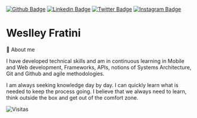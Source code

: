 
[![Github Badge](https://img.shields.io/badge/-Github-000?style=for-the-badge&logo=Github&logoColor=white&link=https://github.com/elizarp)](https://github.com/WeslleyFratini)
[![Linkedin Badge](https://img.shields.io/badge/-LinkedIn-blue?style=for-the-badge&logo=Linkedin&logoColor=white&link=https://www.linkedin.com/in/eliezerzarpelao/)](https://www.linkedin.com/in/weslley-fratini/)
[![Twitter Badge](https://img.shields.io/badge/-Twitter-1ca0f1?style=for-the-badge&labelColor=1ca0f1&logo=twitter&logoColor=white&link=https://twitter.com/eliezerzarpelao)](https://twitter.com/Weslley_Fratini)
[![Instagram Badge](https://img.shields.io/badge/-Instagram-C13584?style=for-the-badge&labelColor=C13584&logo=instagram&logoColor=white&link=https://www.instagram.com/weslleyfratini/)](https://www.instagram.com/weslleyfratini/)

# Weslley Fratini 

💬 
About me

I have developed technical skills and am in continuous learning in Mobile and Web development, Frameworks, APIs, notions of Systems Architecture, Git and Github and agile methodologies.

I am always seeking knowledge day by day. I can quickly learn what is needed to keep the process going. I believe that we always need to learn, think outside the box and get out of the comfort zone.

![Visitas](https://visitor-badge.glitch.me/badge?page_id=WeslleyFratini)
